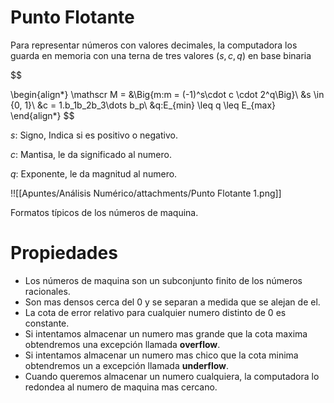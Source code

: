 # Punto Flotante

Para representar números con valores decimales, la computadora los guarda en memoria con una terna de tres valores $(s, c, q)$ en base binaria

$$

\begin{align*}
\mathscr M = &\Big\{m:m = (-1)^s\cdot c \cdot 2^q\Big\}\\
&s \in \{0, 1\}\\
&c = 1.b_1b_2b_3\dots b_p\\
&q:E_{min} \leq q \leq E_{max}
\end{align*}
$$

$s:$ Signo, Indica si es positivo o negativo.

$c:$ Mantisa, le da significado al numero.

$q:$ Exponente, le da magnitud al numero.

!![[Apuntes/Análisis Numérico/attachments/Punto Flotante 1.png]]

Formatos típicos de los números de maquina.

# Propiedades

- Los números de maquina son un subconjunto finito de los números racionales.
- Son mas densos cerca del $0$ y se separan a medida que se alejan de el.
- La cota de error relativo para cualquier numero distinto de $0$ es constante.
- Si intentamos almacenar un numero mas grande que la cota maxima obtendremos una excepción llamada **overflow**.
- Si intentamos almacenar un numero mas chico que la cota minima obtendremos un a excepción llamada **underflow**.
- Cuando queremos almacenar un numero cualquiera, la computadora lo redondea al numero de maquina mas cercano.
